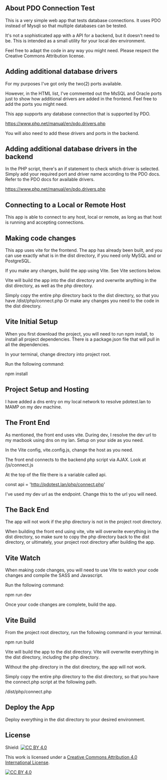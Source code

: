 ## About PDO Connection Test

This is a very simple web app that tests database connections.
It uses PDO instead of Mysqli so that multiple databases can be tested.

It's not a sophisticated app with a API for a backend, but it doesn't need to be.
This is intended as a small utility for your local dev environment.

Feel free to adapt the code in any way you might need.
Please respect the Creative Commons Attribution license.

## Adding additional database drivers

For my purposes I've got only the two(2) ports available.

However, in the HTML list, I've commented out the MsSQL and Oracle ports just to show how additional drivers are added in the frontend.
Feel free to add the ports you might need.

This app supports any database connection that is supported by PDO.

https://www.php.net/manual/en/pdo.drivers.php

You will also need to add these drivers and ports in the backend.

## Adding additional database drivers in the backend

In the PHP script, there's an if statement to check which driver is selected.
Simply add your required port and driver name according to the PDO docs.
Refer to the PDO docs for available drivers.

https://www.php.net/manual/en/pdo.drivers.php

## Connecting to a Local or Remote Host

This app is able to connect to any host, local or remote, as long as that host is running and accepting connections.

## Making code changes

This app uses vite for the frontend.
The app has already been built, and you can use exactly what is in the dist directory, if you need only MySQL and or PostgreSQL.

If you make any changes, build the app using Vite.
See Vite sections below.

Vite will build the app into the dist directory and overwrite anything in the dist directory, as well as the php directory.

Simply copy the entire php directory back to the dist directory, so that you have /dist/php/connect.php
Or make any changes you need to the code in the dist directory.

## Vite Initial Setup

When you first download the project, you will need to run npm install, to install all project dependencies.
There is a package.json file that will pull in all the dependencies.

In your terminal, change directory into project root.

Run the following command:

npm install

## Project Setup and Hosting

I have added a dns entry on my local network to resolve pdotest.lan to MAMP on my dev machine.

## The Front End

As mentioned, the front end uses vite.
During dev, I resolve the dev url to my macbook using dns on my lan.
Setup on your side as you need.

In the Vite config, vite.config.js, change the host as you need.

The front end connects to the backend php script via AJAX.
Look at /js/connect.js

At the top of the file there is a variable called api.

const api = 'http://pdotest.lan/php/connect.php'

I've used my dev url as the endpoint.
Change this to the url you will need.

## The Back End

The app will not work if the php directory is not in the project root directory.

When building the front end using vite, vite will overwrite everything in the dist directory, so make sure to copy the php directory back to the dist directory, or ultimately, your project root directory after building the app.

## Vite Watch

When making code changes, you will need to use Vite to watch your code changes and compile the SASS and Javascript.

Run the following command:

npm run dev

Once your code changes are complete, build the app.

## Vite Build

From the project root directory, run the following command in your terminal.

npm run build

Vite will build the app to the dist directory.
Vite will overwrite everything in the dist directory, including the php directory.

Without the php directory in the dist directory, the app will not work.

Simply copy the entire php directory to the dist directory, so that you have the connect.php script at the following path.

/dist/php/connect.php

## Deploy the App

Deploy everything in the dist directory to your desired environment.

## License

Shield: [![CC BY 4.0][cc-by-shield]][cc-by]

This work is licensed under a
[Creative Commons Attribution 4.0 International License][cc-by].

[![CC BY 4.0][cc-by-image]][cc-by]

[cc-by]: http://creativecommons.org/licenses/by/4.0/
[cc-by-image]: https://i.creativecommons.org/l/by/4.0/88x31.png
[cc-by-shield]: https://img.shields.io/badge/License-CC%20BY%204.0-lightgrey.svg
